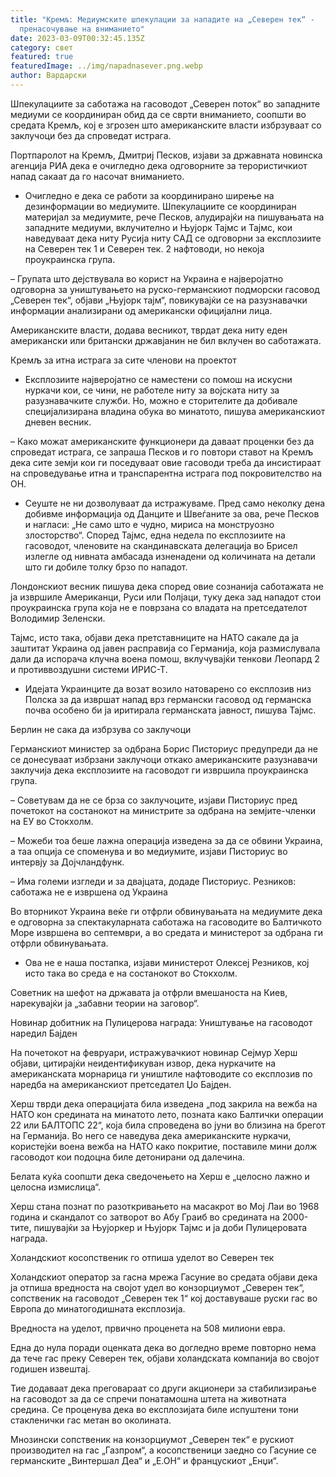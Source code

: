 ```yaml
---
title: "Кремљ: Медиумските шпекулации за нападите на „Северен тек“ -
  пренасочување на вниманието"
date: 2023-03-09T00:32:45.135Z
category: свет
featured: true
featuredImage: ../img/napadnasever.png.webp
author: Вардарски
---
```


Шпекулациите за саботажа на гасоводот „Северен поток“ во западните медиуми се координиран обид да се сврти вниманието, соопшти во средата Кремљ, кој е згрозен што американските власти избрзуваат со заклучоци без да спроведат истрага.

Портпаролот на Кремљ, Дмитриј Песков, изјави за државната новинска агенција РИА дека е очигледно дека одговорните за терористичкиот напад сакаат да го насочат вниманието.

- Очигледно е дека се работи за координирано ширење на дезинформации во медиумите. Шпекулациите се координиран материјал за медиумите, рече Песков, алудирајќи на пишувањата на западните медиуми, вклучително и Њујорк Тајмс и Тајмс, кои наведуваат дека ниту Русија ниту САД се одговорни за експлозиите на Северен тек 1 и Северен тек. 2 нафтоводи, но некоја проукраинска група.

– Групата што дејствувала во корист на Украина е најверојатно одговорна за уништувањето на руско-германскиот подморски гасовод „Северен тек“, објави „Њујорк тајм“, повикувајќи се на разузнавачки информации анализирани од американски официјални лица.

Американските власти, додава весникот, тврдат дека ниту еден американски или британски државјанин не бил вклучен во саботажата.

Кремљ за итна истрага за сите членови на проектот

- Експлозиите најверојатно се наместени со помош на искусни нуркачи кои, се чини, не работеле ниту за војската ниту за разузнавачките служби. Но, можно е сторителите да добивале специјализирана владина обука во минатото, пишува американскиот дневен весник.

– Како можат американските функционери да даваат проценки без да спроведат истрага, се запраша Песков и го повтори ставот на Кремљ дека сите земји кои ги поседуваат овие гасоводи треба да инсистираат на спроведување итна и транспарентна истрага под покровителство на ОН.

- Сеуште не ни дозволуваат да истражуваме. Пред само неколку дена добивме информација од Данците и Швеѓаните за ова, рече Песков и нагласи: „Не само што е чудно, мириса на монструозно злосторство“.
  Според Тајмс, една недела по експлозиите на гасоводот, членовите на скандинавската делегација во Брисел излегле од нивната амбасада изненадени од количината на детали што ги добиле толку брзо по нападот.

Лондонскиот весник пишува дека според овие сознанија саботажата не ја извршиле Американци, Руси или Полјаци, туку дека зад нападот стои проукраинска група која не е поврзана со владата на претседателот Володимир Зеленски.

Тајмс, исто така, објави дека претставниците на НАТО сакале да ја заштитат Украина од јавен расправија со Германија, која размислувала дали да испорача клучна воена помош, вклучувајќи тенкови Леопард 2 и противвоздушни системи ИРИС-Т.

- Идејата Украинците да возат возило натоварено со експлозив низ Полска за да извршат напад врз германски гасовод од германска почва особено би ја иритирала германската јавност, пишува Тајмс.

Берлин не сака да избрзува со заклучоци

Германскиот министер за одбрана Борис Писториус предупреди да не се донесуваат избрзани заклучоци откако американските разузнавачи заклучија дека експлозиите на гасоводот ги извршила проукраинска група.

– Советувам да не се брза со заклучоците, изјави Писториус пред почетокот на состанокот на министрите за одбрана на земјите-членки на ЕУ во Стокхолм.

– Можеби тоа беше лажна операција изведена за да се обвини Украина, а таа опција се споменува и во медиумите, изјави Писториус во интервју за Дојчландфунк.

– Има големи изгледи и за двајцата, додаде Писториус.
Резников: саботажа не е извршена од Украина

Во вторникот Украина веќе ги отфрли обвинувањата на медиумите дека е одговорна за спектакуларната саботажа на гасоводите во Балтичкото Море извршена во септември, а во средата и министерот за одбрана ги отфрли обвинувањата.

- Ова не е наша постапка, изјави министерот Олексеј Резников, кој исто така во среда е на состанокот во Стокхолм.

Советник на шефот на државата ја отфрли вмешаноста на Киев, нарекувајќи ја „забавни теории на заговор“.

Новинар добитник на Пулицерова награда: Уништување на гасоводот наредил Бајден

На почетокот на февруари, истражувачкиот новинар Сејмур Херш објави, цитирајќи неидентификуван извор, дека нуркачите на американската морнарица ги уништиле нафтоводите со експлозив по наредба на американскиот претседател Џо Бајден.

Херш тврди дека операцијата била изведена „под закрила на вежба на НАТО кон средината на минатото лето, позната како Балтички операции 22 или БАЛТОПС 22“, која била спроведена во јуни во близина на брегот на Германија. Во него се наведува дека американските нуркачи, користејќи воена вежба на НАТО како покритие, поставиле мини долж гасоводот кои подоцна биле детонирани од далечина.

Белата куќа соопшти дека сведочењето на Херш е „целосно лажно и целосна измислица“.

Херш стана познат по разоткривањето на масакрот во Мој Лаи во 1968 година и скандалот со затворот во Абу Граиб во средината на 2000-тите, пишувајќи за Њујоркер и Њујорк Тајмс и ја доби Пулицеровата награда.

Холандскиот косопственик го отпиша уделот во Северен тек

Холандскиот оператор за гасна мрежа Гасуние во средата објави дека ја отпиша вредноста на својот удел во конзорциумот „Северен тек“, сопственик на гасоводот „Северен тек 1“ кој доставуваше руски гас во Европа до минатогодишната експлозија.

Вредноста на уделот, првично проценета на 508 милиони евра.

Една до нула поради оценката дека во догледно време повторно нема да тече гас преку Северен тек, објави холандската компанија во својот годишен извештај.

Тие додаваат дека преговараат со други акционери за стабилизирање на гасоводот за да се спречи понатамошна штета на животната средина. Се проценува дека во експлозијата биле испуштени тони стакленички гас метан во околината.

Мнозински сопственик на конзорциумот „Северен тек“ е рускиот производител на гас „Газпром“, а косопственици заедно со Гасуние се германските „Винтершал Деа“ и „Е.ОН“ и францускиот „Енџи“.
